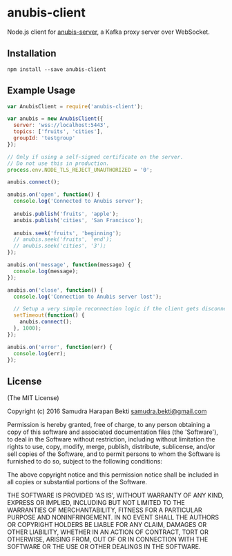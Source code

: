 # anubis-client
Node.js client for [anubis-server](https://github.com/sbekti/anubis-server), a Kafka proxy server over WebSocket.

## Installation
~~~shell
npm install --save anubis-client
~~~

## Example Usage
~~~javascript
var AnubisClient = require('anubis-client');

var anubis = new AnubisClient({
  server: 'wss://localhost:5443',
  topics: ['fruits', 'cities'],
  groupId: 'testgroup'
});

// Only if using a self-signed certificate on the server.
// Do not use this in production.
process.env.NODE_TLS_REJECT_UNAUTHORIZED = '0';

anubis.connect();

anubis.on('open', function() {
  console.log('Connected to Anubis server');
  
  anubis.publish('fruits', 'apple');
  anubis.publish('cities', 'San Francisco');
  
  anubis.seek('fruits', 'beginning');
  // anubis.seek('fruits', 'end');
  // anubis.seek('cities', '3');
});

anubis.on('message', function(message) {
  console.log(message);
});

anubis.on('close', function() {
  console.log('Connection to Anubis server lost');

  // Setup a very simple reconnection logic if the client gets disconnected.
  setTimeout(function() {
    anubis.connect();
  }, 1000);
});

anubis.on('error', function(err) {
  console.log(err);
});
~~~

## License

(The MIT License)

Copyright (c) 2016 Samudra Harapan Bekti <samudra.bekti@gmail.com>

Permission is hereby granted, free of charge, to any person obtaining
a copy of this software and associated documentation files (the
'Software'), to deal in the Software without restriction, including
without limitation the rights to use, copy, modify, merge, publish,
distribute, sublicense, and/or sell copies of the Software, and to
permit persons to whom the Software is furnished to do so, subject to
the following conditions:

The above copyright notice and this permission notice shall be
included in all copies or substantial portions of the Software.

THE SOFTWARE IS PROVIDED 'AS IS', WITHOUT WARRANTY OF ANY KIND,
EXPRESS OR IMPLIED, INCLUDING BUT NOT LIMITED TO THE WARRANTIES OF
MERCHANTABILITY, FITNESS FOR A PARTICULAR PURPOSE AND NONINFRINGEMENT.
IN NO EVENT SHALL THE AUTHORS OR COPYRIGHT HOLDERS BE LIABLE FOR ANY
CLAIM, DAMAGES OR OTHER LIABILITY, WHETHER IN AN ACTION OF CONTRACT,
TORT OR OTHERWISE, ARISING FROM, OUT OF OR IN CONNECTION WITH THE
SOFTWARE OR THE USE OR OTHER DEALINGS IN THE SOFTWARE.
